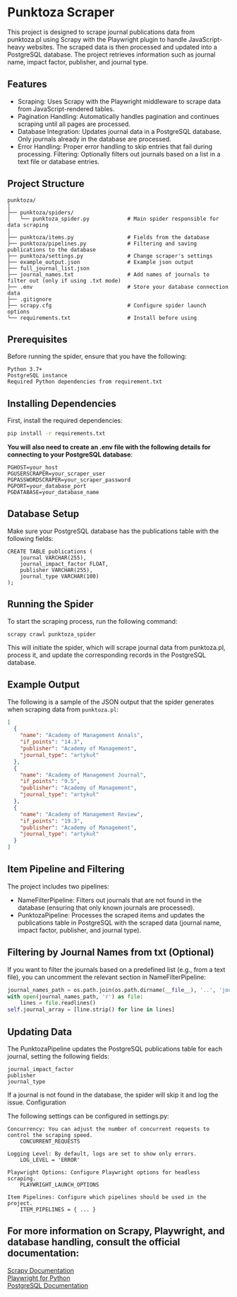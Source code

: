# Punktoza Scraper

This project is designed to scrape journal publications data from punktoza.pl using Scrapy with the Playwright plugin to handle JavaScript-heavy websites. The scraped data is then processed and updated into a PostgreSQL database. The project retrieves information such as journal name, impact factor, publisher, and journal type.
## Features

- Scraping: Uses Scrapy with the Playwright middleware to scrape data from JavaScript-rendered tables.
- Pagination Handling: Automatically handles pagination and continues scraping until all pages are processed.
- Database Integration: Updates journal data in a PostgreSQL database. Only journals already in the database are processed.
- Error Handling: Proper error handling to skip entries that fail during processing.
    Filtering: Optionally filters out journals based on a list in a text file or database entries.

## Project Structure

    punktoza/
    │
    ├── punktoza/spiders/                  
    │   └── punktoza_spider.py            # Main spider responsible for data scraping
    │
    ├── punktoza/items.py                 # Fields from the database
    ├── punktoza/pipelines.py             # Filtering and saving publications to the database
    ├── punktoza/settings.py              # Change scraper's settings
    ├── example_output.json               # Example json output
    ├── full_journal_list.json
    ├── journal_names.txt                 # Add names of journals to filter out (only if using .txt mode)
    ├── .env                              # Store your database connection data
    ├── .gitignore
    ├── scrapy.cfg                        # Configure spider launch options
    └── requirements.txt                  # Install before using

## Prerequisites

Before running the spider, ensure that you have the following:

    Python 3.7+
    PostgreSQL instance
    Required Python dependencies from requirement.txt

## Installing Dependencies

First, install the required dependencies:
```bash
pip install -r requirements.txt
```
<b>You will also need to create an .env file with the following details for connecting to your PostgreSQL database</b>:

    PGHOST=your_host
    PGUSERSCRAPER=your_scraper_user
    PGPASSWORDSCRAPER=your_scraper_password
    PGPORT=your_database_port
    PGDATABASE=your_database_name

## Database Setup

Make sure your PostgreSQL database has the publications table with the following fields:

    CREATE TABLE publications (
        journal VARCHAR(255),
        journal_impact_factor FLOAT,
        publisher VARCHAR(255),
        journal_type VARCHAR(100)
    );

## Running the Spider

To start the scraping process, run the following command:

    scrapy crawl punktoza_spider

This will initiate the spider, which will scrape journal data from punktoza.pl, process it, and update the corresponding records in the PostgreSQL database.

## Example Output

The following is a sample of the JSON output that the spider generates when scraping data from `punktoza.pl`:

```json
[
  {
    "name": "Academy of Management Annals",
    "if_points": "14.3",
    "publisher": "Academy of Management",
    "journal_type": "artykuł"
  },
  {
    "name": "Academy of Management Journal",
    "if_points": "9.5",
    "publisher": "Academy of Management",
    "journal_type": "artykuł"
  },
  {
    "name": "Academy of Management Review",
    "if_points": "19.3",
    "publisher": "Academy of Management",
    "journal_type": "artykuł"
  }
]
```

## Item Pipeline and Filtering

The project includes two pipelines:

- NameFilterPipeline: Filters out journals that are not found in the database (ensuring that only known journals are processed).
- PunktozaPipeline: Processes the scraped items and updates the publications table in PostgreSQL with the scraped data (journal name, impact factor, publisher, and journal type).

## Filtering by Journal Names from txt (Optional)

If you want to filter the journals based on a predefined list (e.g., from a text file), you can uncomment the relevant section in NameFilterPipeline:

```python
journal_names_path = os.path.join(os.path.dirname(__file__), '..', 'journal_names.txt')
with open(journal_names_path, 'r') as file:
    lines = file.readlines()
self.journal_array = [line.strip() for line in lines]
```

## Updating Data

The PunktozaPipeline updates the PostgreSQL publications table for each journal, setting the following fields:

    journal_impact_factor
    publisher
    journal_type

If a journal is not found in the database, the spider will skip it and log the issue.
Configuration

The following settings can be configured in settings.py:

    Concurrency: You can adjust the number of concurrent requests to control the scraping speed.
        CONCURRENT_REQUESTS

    Logging Level: By default, logs are set to show only errors.
        LOG_LEVEL = 'ERROR'

    Playwright Options: Configure Playwright options for headless scraping.
        PLAYWRIGHT_LAUNCH_OPTIONS

    Item Pipelines: Configure which pipelines should be used in the project.
        ITEM_PIPELINES = { ... }

## For more information on Scrapy, Playwright, and database handling, consult the official documentation:

[Scrapy Documentation](https://docs.scrapy.org/en/latest/)\
[Playwright for Python](https://playwright.dev/python/docs/api/class-playwright)\
[PostgreSQL Documentation](https://www.postgresql.org/docs/)
